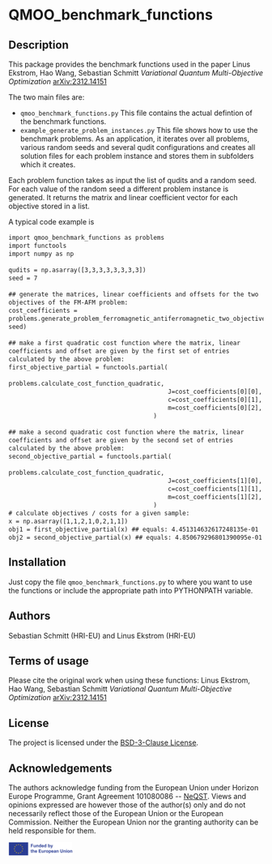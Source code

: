 # QMOO_benchmark_functions

## Description
This package provides the benchmark functions used in the paper
Linus Ekstrom, Hao Wang, Sebastian Schmitt *Variational Quantum Multi-Objective Optimization* [arXiv:2312.14151](https://arxiv.org/abs/2312.14151)

The two main files are:
- `qmoo_benchmark_functions.py` This file contains the actual defintion of the benchmark functions.
- `example_generate_problem_instances.py` This file shows how to use the benchmark problems. 
As an application, it iterates over all problems, various random seeds and several qudit configurations and creates all solution files for each problem instance and stores them in subfolders which it creates.

Each problem function takes as input the list of qudits and a random seed. 
For each value of the random seed a different problem instance is generated. 
It returns the matrix and linear coefficient vector for each objective stored in a list.   

A typical code example is

    import qmoo_benchmark_functions as problems
    import functools
    import numpy as np

    qudits = np.asarray([3,3,3,3,3,3,3,3])
    seed = 7

    ## generate the matrices, linear coefficients and offsets for the two objectives of the FM-AFM problem: 
    cost_coefficients = problems.generate_problem_ferromagnetic_antiferromagnetic_two_objectives(qudits, seed)    

    ## make a first quadratic cost function where the matrix, linear coefficients and offset are given by the first set of entries calculated by the above problem:
    first_objective_partial = functools.partial(
                                                problems.calculate_cost_function_quadratic,
                                                J=cost_coefficients[0][0],
                                                c=cost_coefficients[0][1],
                                                m=cost_coefficients[0][2],
                                            )

    ## make a second quadratic cost function where the matrix, linear coefficients and offset are given by the second set of entries calculated by the above problem:
    second_objective_partial = functools.partial(
                                                problems.calculate_cost_function_quadratic,
                                                J=cost_coefficients[1][0],
                                                c=cost_coefficients[1][1],
                                                m=cost_coefficients[1][2],
                                            )
    # calculate objectives / costs for a given sample: 
    x = np.asarray([1,1,2,1,0,2,1,1])
    obj1 = first_objective_partial(x) ## equals: 4.451314632617248135e-01 
    obj2 = second_objective_partial(x) ## equals: 4.850679296801390095e-01


## Installation
Just copy the file `qmoo_benchmark_functions.py` to where you want to use the functions or include the appropriate path into PYTHONPATH variable.

## Authors
Sebastian Schmitt (HRI-EU) and Linus Ekstrom (HRI-EU) 

## Terms of usage
Please cite the original work when using these functions: 
    Linus Ekstrom, Hao Wang, Sebastian Schmitt *Variational Quantum Multi-Objective Optimization* [arXiv:2312.14151](https://arxiv.org/abs/2312.14151)

## License
The project is licensed under the [BSD-3-Clause License](LICENSE.md).

 ## Acknowledgements 
 The authors acknowledge funding from the European Union under Horizon Europe Programme, Grant Agreement 101080086 -- [NeQST](https://neqst-he.eu/). Views and opinions expressed are however those of the author(s) only and do not necessarily reflect those of the European Union or the European Commission. Neither the European Union nor the granting authority can be held responsible for them.

<picture>
<source media="(prefers-color-scheme: dark)" srcset="https://raw.githubusercontent.com/cda-tum/mqt-qudits/main/docs/_static/eu_funded_dark.svg" width="25%">
<img src="https://raw.githubusercontent.com/cda-tum/mqt-qudits/main/docs/_static/eu_funded_light.svg" width="25%" alt="Funded by the European Union">
</picture>
